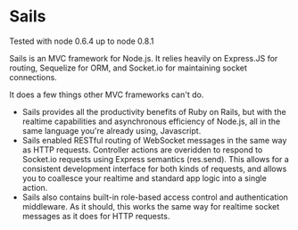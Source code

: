 Sails
====

Tested with node 0.6.4 up to node 0.8.1



Sails is an MVC framework for Node.js.  It relies heavily on Express.JS for routing, Sequelize for ORM, and Socket.io for maintaining socket connections.

It does a few things other MVC frameworks can't do.

- Sails provides all the productivity benefits of Ruby on Rails, but with the realtime capabilities and asynchronous efficiency of Node.js, all in the same language you're already using, Javascript.
- Sails enabled RESTful routing of WebSocket messages in the same way as HTTP requests.  Controller actions are overidden to respond to Socket.io requests using Express semantics (res.send).  This allows for a consistent development interface for both kinds of requests, and allows you to coallesce your realtime and standard app logic into a single action.  
- Sails also contains built-in role-based access control and authentication middleware.  As it should, this works the same way for realtime socket messages as it does for HTTP requests.